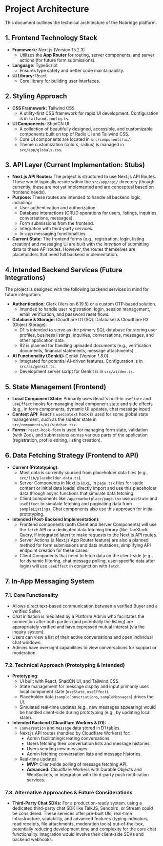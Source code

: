 
# Project Architecture

This document outlines the technical architecture of the Nobridge platform.

## 1. Frontend Technology Stack

*   **Framework:** Next.js (Version 15.2.3)
    *   Utilizes the **App Router** for routing, server components, and server actions (for future form submissions).
*   **Language:** TypeScript
    *   Ensures type safety and better code maintainability.
*   **UI Library:** React
    *   Core library for building user interfaces.

## 2. Styling Approach

*   **CSS Framework:** Tailwind CSS
    *   A utility-first CSS framework for rapid UI development. Configuration is in `tailwind.config.ts`.
*   **UI Components:** ShadCN UI
    *   A collection of beautifully designed, accessible, and customizable components built on top of Radix UI and Tailwind CSS.
    *   Core UI components are located in `src/components/ui/`.
    *   Theme customization (colors, radius) is managed in `src/app/globals.css`.

## 3. API Layer (Current Implementation: Stubs)

*   **Next.js API Routes:** The project is structured to use Next.js API Routes. These would typically reside within the `src/app/api/` directory (though currently, these are not yet implemented and are conceptual based on frontend needs).
*   **Purpose:** These routes are intended to handle all backend logic, including:
    *   User authentication and authorization.
    *   Database interactions (CRUD operations for users, listings, inquiries, conversations, messages).
    *   Form submissions from the frontend.
    *   Integration with third-party services.
    *   In-app messaging functionalities.
*   **Current State:** The frontend forms (e.g., registration, login, listing creation) and messaging UI are built with the *intention* of submitting data to these API routes. However, the routes themselves are placeholders that need full backend implementation.

## 4. Intended Backend Services (Future Integrations)

The project is designed with the following backend services in mind for future integration:

*   **Authentication:** Clerk (Version 6.19.5) or a custom OTP-based solution.
    *   Intended to handle user registration, login, session management, email verification, and password reset flows.
*   **Database & Storage:** Cloudflare D1 (SQL Database) & Cloudflare R2 (Object Storage).
    *   D1 is intended to serve as the primary SQL database for storing user profiles, business listings, inquiries, conversations, messages, and other application data.
    *   R2 is planned for handling uploaded documents (e.g., verification documents, financial statements, message attachments).
*   **AI Functionality (Genkit):** Genkit (Version 1.8.0)
    *   Integrated for potential AI-driven features. Configuration is in `src/ai/genkit.ts`.
    *   Development server script for Genkit is in `src/ai/dev.ts`.

## 5. State Management (Frontend)

*   **Local Component State:** Primarily uses React's built-in `useState` and `useEffect` hooks for managing local component state and side effects (e.g., in form components, dynamic UI updates, chat message input).
*   **Context API:** React's `useContext` hook is used for some global state management, such as the sidebar state in `src/components/ui/sidebar.tsx`.
*   **Forms:** `react-hook-form` is used for managing form state, validation (with Zod), and submissions across various parts of the application (registration, profile editing, listing creation).

## 6. Data Fetching Strategy (Frontend to API)

*   **Current (Prototyping):**
    *   Most data is currently sourced from placeholder data files (e.g., `src/lib/placeholder-data.ts`).
    *   Server Components in Next.js (e.g., in `page.tsx` files for static content or initial data loads) directly import and use this placeholder data through async functions that simulate data fetching.
    *   Client components like `/app/marketplace/page.tsx` use `useState` and `useEffect` to simulate fetching and paginating data from `sampleListings`. Chat components also use this approach for initial prototyping.
*   **Intended (Post-Backend Implementation):**
    *   Frontend components (both Client and Server Components) will use the `fetch` API or a dedicated data fetching library (like TanStack Query, if integrated later) to make requests to the Next.js API routes.
    *   Server Actions (a Next.js App Router feature) are also a planned method for form submissions and data mutations, simplifying API endpoint creation for these cases.
    *   Client Components that need to fetch data on the client-side (e.g., for dynamic filtering, chat message polling, user-specific data after login) will use `useEffect` in conjunction with `fetch`.

## 7. In-App Messaging System

### 7.1. Core Functionality
*   Allows direct text-based communication between a verified Buyer and a verified Seller.
*   Chat initiation is mediated by a Platform Admin who facilitates the connection after both parties (and potentially the listing) are appropriately verified and have expressed mutual interest (via the inquiry system).
*   Users can view a list of their active conversations and open individual chat windows.
*   Admins have oversight capabilities to view conversations for support or moderation.

### 7.2. Technical Approach (Prototyping & Intended)
*   **Prototyping:**
    *   UI built with React, ShadCN UI, and Tailwind CSS.
    *   State management for message display and input primarily uses local component state (`useState`, `useEffect`).
    *   Placeholder data (`sampleConversations`, `sampleMessages`) drives the UI.
    *   Simulated real-time updates (e.g., new messages appearing) would be handled client-side during prototyping (e.g., by updating local state).
*   **Intended Backend (Cloudflare Workers & D1):**
    *   `Conversation` and `Message` data stored in D1 tables.
    *   Next.js API routes (handled by Cloudflare Workers) for:
        *   Admin facilitating/creating conversations.
        *   Users fetching their conversation lists and message histories.
        *   Users sending new messages.
        *   Admin fetching conversation lists and message histories.
    *   Real-time updates:
        *   **MVP:** Client-side polling of message fetching API.
        *   **Advanced:** Cloudflare Workers with Durable Objects and WebSockets, or integration with third-party push notification services.

### 7.3. Alternative Approaches & Future Considerations
*   **Third-Party Chat SDKs:** For a production-ready system, using a dedicated third-party chat SDK like TalkJS, Sendbird, or Stream could be considered. These services offer pre-built UIs, real-time infrastructure, scalability, and advanced features (typing indicators, read receipts, file attachments, moderation tools) out-of-the-box, potentially reducing development time and complexity for the core chat functionality. Integration would involve their client-side SDKs and backend webhooks.

    
